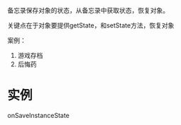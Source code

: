 备忘录保存对象的状态，从备忘录中获取状态，恢复对象。

关键点在于对象要提供getState，和setState方法，恢复对象

案例：

1. 游戏存档
2. 后悔药

# 实例

onSaveInstanceState
